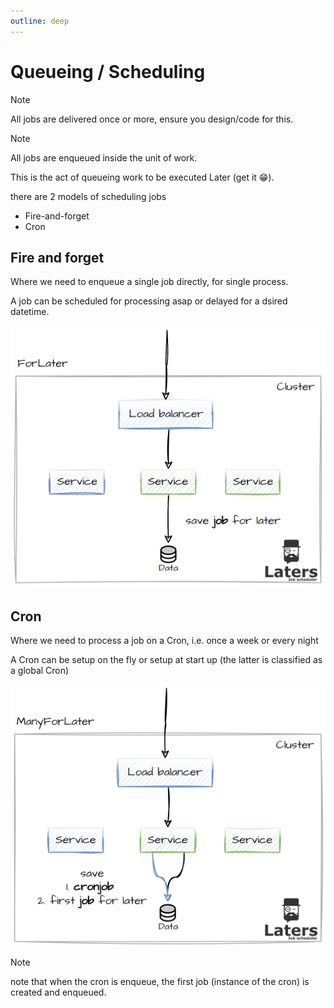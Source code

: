 ```yaml
---
outline: deep
---
```


# Queueing / Scheduling

> [!NOTE]
> All jobs are delivered once or more, ensure you design/code for this.

> [!NOTE]
> All jobs are enqueued inside the unit of work.

This is the act of queueing work to be executed Later (get it 😁).

there are 2 models of scheduling jobs

- Fire-and-forget
- Cron

## Fire and forget

Where we need to enqueue a single job directly, for single process.

A job can be scheduled for processing asap or delayed for a dsired datetime.

![for later](./for-later.png)

## Cron

Where we need to process a job on a Cron, i.e. once a week or every night

A Cron can be setup on the fly or setup at start up (the latter is classified as a global Cron)

![many for later](./many-for-later.png)

> [!NOTE]
> note that when the cron is enqueue, the first job (instance of the cron) is created and enqueued.